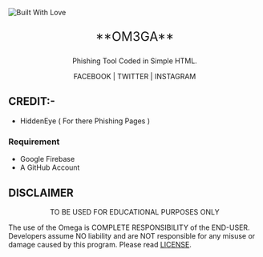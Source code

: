 <p align="left">
  <a><img title="Built With Love" src="https://forthebadge.com/images/badges/built-with-love.svg" ></a>
 </p>
<p align="center" style="font-size:25px">
**OM3GA**
</p>

<p align="center">
Phishing Tool Coded in Simple HTML.
</p>
<p align="center">
FACEBOOK | TWITTER | INSTAGRAM
</p>



## CREDIT:-
* HiddenEye ( For there Phishing Pages ) 


### Requirement
* Google Firebase
* A GitHub Account


## DISCLAIMER
<p align="center">
  TO BE USED FOR EDUCATIONAL PURPOSES ONLY
</p>

The use of the Omega is COMPLETE RESPONSIBILITY of the END-USER. Developers assume NO liability and are NOT responsible for any misuse or damage caused by this program. Please read [LICENSE](LICENSE).




